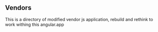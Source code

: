 ## Vendors

This is a directory of modified vendor js application, rebuild and rethink to work withing this angular.app